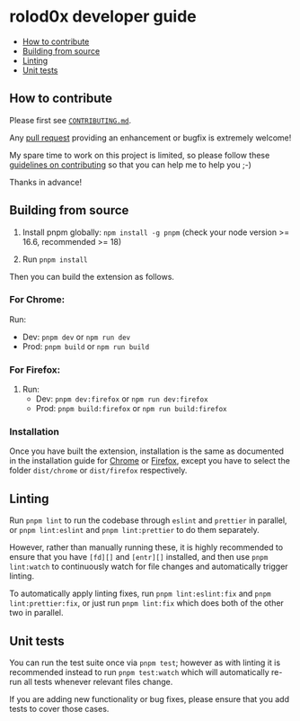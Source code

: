 # rolod0x developer guide

- [How to contribute](#workflows)
- [Building from source](#build)
- [Linting](#lint)
- [Unit tests](#test)

## How to contribute <a name="workflows"></a>

Please first see [`CONTRIBUTING.md`](../CONTRIBUTING.md).

Any [pull request][using PRs] providing an enhancement or bugfix is
extremely welcome!

My spare time to work on this project is limited, so please follow
these [guidelines on contributing][7 principles] so that you can help
me to help you ;-)

Thanks in advance!

[using PRs]: https://help.github.com/articles/using-pull-requests/
[7 principles]: http://blog.adamspiers.org/2012/11/10/7-principles-for-contributing-patches-to-software-projects/

## Building from source <a name="build"></a>

1. Install pnpm globally: `npm install -g pnpm` (check your node version >=
   16.6, recommended >= 18)

2. Run `pnpm install`

Then you can build the extension as follows.

### For Chrome: <a name="chrome"></a>

Run:

- Dev: `pnpm dev` or `npm run dev`
- Prod: `pnpm build` or `npm run build`

### For Firefox: <a name="firefox"></a>

1. Run:
   - Dev: `pnpm dev:firefox` or `npm run dev:firefox`
   - Prod: `pnpm build:firefox` or `npm run build:firefox`

### Installation

Once you have built the extension, installation is the same as
documented in the installation guide for [Chrome](./install.md#chrome)
or [Firefox](./install.md#firefox), except you have to select the
folder `dist/chrome` or `dist/firefox` respectively.

## Linting <a name="lint"></a>

Run `pnpm lint` to run the codebase through `eslint` and `prettier` in
parallel, or `pnpm lint:eslint` and `pnpm lint:prettier` to do them
separately.

However, rather than manually running these, it is highly recommended
to ensure that you have `[fd][]` and `[entr][]` installed, and then
use `pnpm lint:watch` to continuously watch for file changes and
automatically trigger linting.

[fd]: https://github.com/sharkdp/fd
[entr]: https://eradman.com/entrproject/

To automatically apply linting fixes, run `pnpm lint:eslint:fix`
and `pnpm lint:prettier:fix`, or just run `pnpm lint:fix` which
does both of the other two in parallel.

## Unit tests <a name="test"></a>

You can run the test suite once via `pnpm test`; however as with linting
it is recommended instead to run `pnpm test:watch` which will automatically
re-run all tests whenever relevant files change.

If you are adding new functionality or bug fixes, please ensure that you
add tests to cover those cases.
